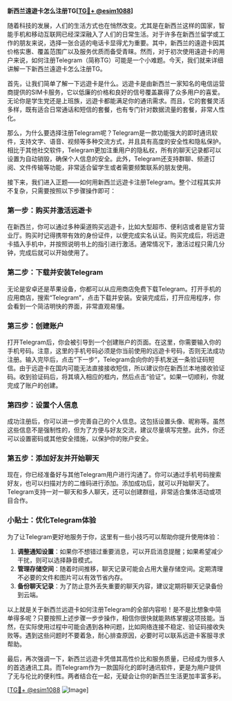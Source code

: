 **新西兰遠遊卡怎么注册TG[[TG💪+ @esim1088](https://t.me/s/esim1088)]**

随着科技的发展，人们的生活方式也在悄然改变。尤其是在新西兰这样的国家，智能手机和移动互联网已经深深融入了人们的日常生活。对于许多在新西兰留学或工作的朋友来说，选择一张合适的电话卡显得尤为重要。其中，新西兰的遠遊卡因其价格实惠、覆盖范围广以及服务优质而备受青睐。然而，对于初次使用遠遊卡的用户来说，如何注册Telegram（简称TG）可能是一个小难题。今天，我们就来详细讲解一下新西兰遠遊卡怎么注册TG。

首先，让我们简单了解一下远遊卡是什么。远遊卡是由新西兰一家知名的电信运营商提供的SIM卡服务，它以低廉的价格和良好的信号覆盖赢得了众多用户的喜爱。无论你是学生党还是上班族，远遊卡都能满足你的通讯需求。而且，它的套餐灵活多样，既有适合日常通话和短信的套餐，也有专门针对数据流量的套餐，非常人性化。

那么，为什么要选择注册Telegram呢？Telegram是一款功能强大的即时通讯软件，支持文字、语音、视频等多种交流方式，并且具有高度的安全性和隐私保护。相比于其他社交软件，Telegram更加注重用户的隐私权，所有的聊天记录都可以设置为自动销毁，确保个人信息的安全。此外，Telegram还支持群聊、频道订阅、文件传输等功能，非常适合留学生或者需要频繁联系的朋友使用。

接下来，我们进入正题——如何用新西兰远遊卡注册Telegram。整个过程其实并不复杂，只需要按照以下步骤操作即可：

### 第一步：购买并激活远遊卡

在新西兰，你可以通过多种渠道购买远遊卡，比如大型超市、便利店或者是官方营业厅。购买时记得携带有效的身份证件，以便完成实名认证。购买完成后，将远遊卡插入手机中，并按照说明书上的指引进行激活。通常情况下，激活过程只需几分钟，完成后就可以开始使用了。

### 第二步：下载并安装Telegram

无论是安卓还是苹果设备，你都可以从应用商店免费下载Telegram。打开手机的应用商店，搜索“Telegram”，点击下载并安装。安装完成后，打开应用程序，你会看到一个简洁明快的界面，非常直观易懂。

### 第三步：创建账户

打开Telegram后，你会被引导到一个创建账户的页面。在这里，你需要输入你的手机号码。注意，这里的手机号码必须是你当前使用的远遊卡号码，否则无法成功注册。输入完毕后，点击“下一步”，Telegram会向你的手机发送一条验证码短信。由于远遊卡在国内可能无法直接接收短信，所以建议你在新西兰本地接收验证码。收到验证码后，将其填入相应的框内，然后点击“验证”。如果一切顺利，你就完成了账户的创建。

### 第四步：设置个人信息

成功注册后，你可以进一步完善自己的个人信息。这包括设置头像、昵称等。虽然这些信息不是强制性的，但为了方便与好友交流，建议尽量填写完整。此外，你还可以设置密码或其他安全措施，以保护你的账户安全。

### 第五步：添加好友并开始聊天

现在，你已经准备好与其他Telegram用户进行沟通了。你可以通过手机号码搜索好友，也可以扫描对方的二维码进行添加。添加成功后，就可以开始聊天了。Telegram支持一对一聊天和多人聊天，还可以创建群组，非常适合集体活动或项目合作。

### 小贴士：优化Telegram体验

为了让Telegram更好地服务于你，这里有一些小技巧可以帮助你提升使用体验：

1. **调整通知设置**：如果你不想错过重要消息，可以开启消息提醒；如果希望减少干扰，则可以选择静音模式。
2. **管理存储空间**：随着时间推移，聊天记录可能会占用大量存储空间。定期清理不必要的文件和图片可以有效节省内存。
3. **备份聊天记录**：为了防止意外丢失重要的聊天内容，建议定期将聊天记录备份到云端。

以上就是关于新西兰远遊卡如何注册Telegram的全部内容啦！是不是比想象中简单得多呢？只要按照上述步骤一步步操作，相信你很快就能熟练掌握这项技能。当然，在实际使用过程中可能会遇到各种问题，比如网络连接不稳定、验证码接收失败等。遇到这些问题时不要着急，耐心排查原因，必要时可以联系远遊卡客服寻求帮助。

最后，再次强调一下，新西兰远遊卡凭借其高性价比和服务质量，已经成为很多人的首选通讯工具。而Telegram作为一款国际化的即时通讯软件，更是为用户提供了无与伦比的便利性。两者结合在一起，无疑会让你的新西兰生活更加丰富多彩。

[[TG💪+ @esim1088](https://t.me/s/esim1088) ![Image](https://i.postimg.cc/4NQfJmqS/Snipaste-2025-05-13-00-14-12.png)]